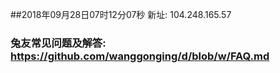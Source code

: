 ##2018年09月28日07时12分07秒 新址: 104.248.165.57
### 兔友常见问题及解答: https://github.com/wanggonging/d/blob/w/FAQ.md
